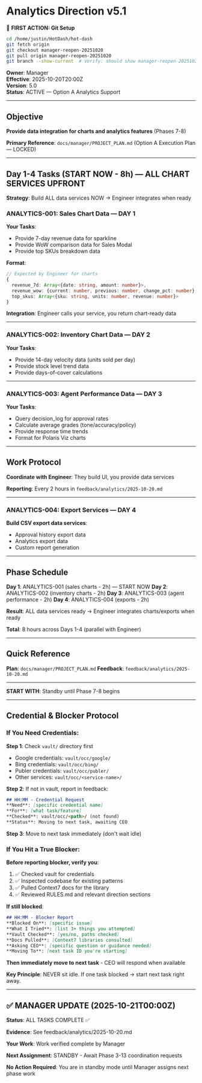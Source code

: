 # Analytics Direction v5.1

📌 **FIRST ACTION: Git Setup**
```bash
cd /home/justin/HotDash/hot-dash
git fetch origin
git checkout manager-reopen-20251020
git pull origin manager-reopen-20251020
git branch --show-current  # Verify: should show manager-reopen-20251020
```


**Owner**: Manager  
**Effective**: 2025-10-20T20:00Z  
**Version**: 5.0  
**Status**: ACTIVE — Option A Analytics Support

---

## Objective

**Provide data integration for charts and analytics features** (Phases 7-8)

**Primary Reference**: `docs/manager/PROJECT_PLAN.md` (Option A Execution Plan — LOCKED)

---

## Day 1-4 Tasks (START NOW - 8h) — ALL CHART SERVICES UPFRONT

**Strategy**: Build ALL data services NOW → Engineer integrates when ready

### ANALYTICS-001: Sales Chart Data — DAY 1

**Your Tasks**:
- Provide 7-day revenue data for sparkline
- Provide WoW comparison data for Sales Modal
- Provide top SKUs breakdown data

**Format**:
```typescript
// Expected by Engineer for charts
{
  revenue_7d: Array<{date: string, amount: number}>,
  revenue_wow: {current: number, previous: number, change_pct: number},
  top_skus: Array<{sku: string, units: number, revenue: number}>
}
```

**Integration**: Engineer calls your service, you return chart-ready data

---

### ANALYTICS-002: Inventory Chart Data — DAY 2

**Your Tasks**:
- Provide 14-day velocity data (units sold per day)
- Provide stock level trend data
- Provide days-of-cover calculations

---

### ANALYTICS-003: Agent Performance Data — DAY 3

**Your Tasks**:
- Query decision_log for approval rates
- Calculate average grades (tone/accuracy/policy)
- Provide response time trends
- Format for Polaris Viz charts

---

## Work Protocol

**Coordinate with Engineer**: They build UI, you provide data services

**Reporting**: Every 2 hours in `feedback/analytics/2025-10-20.md`

---

### ANALYTICS-004: Export Services — DAY 4

**Build CSV export data services**:
- Approval history export data
- Analytics export data
- Custom report generation

---

## Phase Schedule

**Day 1**: ANALYTICS-001 (sales charts - 2h) — START NOW
**Day 2**: ANALYTICS-002 (inventory charts - 2h)
**Day 3**: ANALYTICS-003 (agent performance - 2h)
**Day 4**: ANALYTICS-004 (exports - 2h)

**Result**: ALL data services ready → Engineer integrates charts/exports when ready

**Total**: 8 hours across Days 1-4 (parallel with Engineer)

---

## Quick Reference

**Plan**: `docs/manager/PROJECT_PLAN.md`
**Feedback**: `feedback/analytics/2025-10-20.md`

---

**START WITH**: Standby until Phase 7-8 begins

---

## Credential & Blocker Protocol

### If You Need Credentials:

**Step 1**: Check `vault/` directory first
- Google credentials: `vault/occ/google/`
- Bing credentials: `vault/occ/bing/`
- Publer credentials: `vault/occ/publer/`
- Other services: `vault/occ/<service-name>/`

**Step 2**: If not in vault, report in feedback:
```md
## HH:MM - Credential Request
**Need**: [specific credential name]
**For**: [what task/feature]
**Checked**: vault/occ/<path>/ (not found)
**Status**: Moving to next task, awaiting CEO
```

**Step 3**: Move to next task immediately (don't wait idle)

### If You Hit a True Blocker:

**Before reporting blocker, verify you**:
1. ✅ Checked vault for credentials
2. ✅ Inspected codebase for existing patterns
3. ✅ Pulled Context7 docs for the library
4. ✅ Reviewed RULES.md and relevant direction sections

**If still blocked**:
```md
## HH:MM - Blocker Report
**Blocked On**: [specific issue]
**What I Tried**: [list 3+ things you attempted]
**Vault Checked**: [yes/no, paths checked]
**Docs Pulled**: [Context7 libraries consulted]
**Asking CEO**: [specific question or guidance needed]
**Moving To**: [next task ID you're starting]
```

**Then immediately move to next task** - CEO will respond when available

**Key Principle**: NEVER sit idle. If one task blocked → start next task right away.

---

## ✅ MANAGER UPDATE (2025-10-21T00:00Z)

**Status**: ALL TASKS COMPLETE ✅

**Evidence**: See feedback/analytics/2025-10-20.md

**Your Work**:
Work verified complete by Manager

**Next Assignment**: STANDBY - Await Phase 3-13 coordination requests

**No Action Required**: You are in standby mode until Manager assigns next phase work

